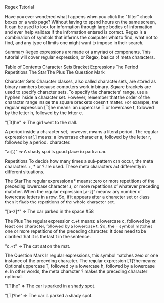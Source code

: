 Regex Tutorial

Have you ever wondered what happens when you click the "filter" check boxes on a web page? Without having to spend hours on the same screen, It can be used to look for information through large bodies of information and even help validate if the information entered is correct. Regex is a combination of symbols that informs the computer what to find, what not to find, and any type of limits one might want to impose in their search.

Summary
Regex expressions are made of a myriad of components. This tutorial will cover regular expression, or Regex, basics of meta characters.

Table of Contents
Character Sets
Bracket Expressions
The Period
Repetitions
The Star
The Plus
The Question Mark

 
Character Sets
Character classes, also called character sets, are stored as binary numbers because computers work in binary.  Square brackets are used to specify character sets. To specify the characters' range, use a hyphen inside a character set. However, remember that the order of the character range inside the square brackets doesn't matter. For example, the regular expression [Tt]he means: an uppercase T or lowercase t, followed by the letter h, followed by the letter e.

"[Tt]he" => The girl went to the mall.

A period inside a character set, however, means a literal period. The regular expression ar[.] means: a lowercase character a, followed by the letter r, followed by a period . character.

"ar[.]" => A shady spot is good place to park a car.

Repetitions
To decide how many times a sub-pattern can occur, the meta characters +, * or ? are used. These meta characters act differently in different situations.

The Star
The regular expression a* means: zero or more repetitions of the preceding lowercase character a; or more repetitions of whatever preceding matcher. When the regular expression [a-z]* means: any number of lowercase letters in a row. So, if it appears after a character set or class then it finds the repetitions of the whole character set.

"[a-z]*" => The car parked in the space #58.

The Plus
The regular expression c.+t means: a lowercase c, followed by at least one character, followed by a lowercase t. So, the + symbol matches one or more repetitions of the preceding character.  It does need to be clarified that it is the last t in the sentence.

"c.+t" => The cat sat on the mat.

The Question Mark
In regular expressions, this symbol matches zero or one instance of the preceding character. The regular expression [T]?he means: Optional uppercase T, followed by a lowercase h, followed by a lowercase e. In other words, the meta character ? makes the preceding character optional.

"[T]he" => The car is parked in a shady spot.

"[T]?he" => The car is parked a shady spot.